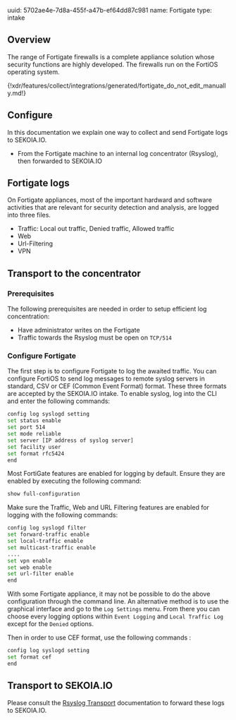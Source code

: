 uuid: 5702ae4e-7d8a-455f-a47b-ef64dd87c981
name: Fortigate
type: intake

## Overview

The range of Fortigate firewalls is a complete appliance solution whose security functions are highly developed. The firewalls run on the FortiOS operating system.

{!xdr/features/collect/integrations/generated/fortigate_do_not_edit_manually.md!}


## Configure

In this documentation we explain one way to collect and send Fortigate logs to SEKOIA.IO.

- From the Fortigate machine to an internal log concentrator (Rsyslog), then forwarded to SEKOIA.IO

## Fortigate logs

On Fortigate appliances, most of the important hardward and software activities that are relevant for security detection and analysis, are logged into three files.

- Traffic: Local out traffic, Denied traffic, Allowed traffic
- Web
- Url-Filtering
- VPN

## Transport to the concentrator

### Prerequisites

The following prerequisites are needed in order to setup efficient log concentration:

- Have administrator writes on the Fortigate
- Traffic towards the Rsyslog must be open on `TCP/514`

### Configure Fortigate

The first step is to configure Fortigate to log the awaited traffic.
You can configure FortiOS to send log messages to remote syslog servers in standard, CSV or CEF (Common Event Format) format. These three formats are accepted by the SEKOIA.IO intake.
To enable syslog, log into the CLI and enter the following commands:

```bash
config log syslogd setting
set status enable
set port 514
set mode reliable
set server [IP address of syslog server]
set facility user
set format rfc5424
end
```

Most FortiGate features are enabled for logging by default. Ensure they are enabled by executing the following command:

```bash
show full-configuration
```

Make sure the Traffic, Web and URL Filtering features are enabled for logging with the following commands:

```bash
config log syslogd filter
set forward-traffic enable
set local-traffic enable
set multicast-traffic enable
....
set vpn enable
set web enable
set url-filter enable
end
```

With some Fortigate appliance, it may not be possible to do the above configuration through the command line. An alternative method is to use the graphical interface and go to the `Log Settings` menu. From there you can choose every logging options within `Event Logging` and `Local Traffic Log` except for the `Denied` options.

Then in order to use CEF format, use the following commands :

```bash
config log syslogd setting
set format cef
end
```

## Transport to SEKOIA.IO

Please consult the [Rsyslog Transport](../../../data_collection/ingestion_methods/rsyslog/) documentation to forward these logs to SEKOIA.IO.
